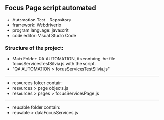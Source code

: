 ## Focus Page script automated
- Automation Test - Repository
- framework: Webdriverio
- program language: javascrit
- code editor: Visual Studio Code

### Structure of the project: 
* Main Folder: QA AUTOMATION, its containg the file focusServicesTestSilvia.js with the script.
* "QA AUTOMATION > focusServicesTestSilvia.js"

***
* resources folder contain: 
* resources > page objects.js
* resources > pages > focusServicesPage.js

***
* reusable folder contain:
* reusable > dataFocusServices.js

